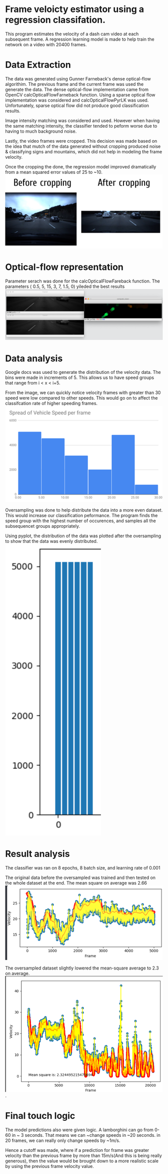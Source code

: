 # Frame veloicty estimator using a regression classifation.

This program estimates the velocity of a dash cam video at each subsequent frame.
A regression learning model is made to help train the network on a video with 20400 frames.

# Data Extraction
The data was generated using Gunner Farneback's dense optical-flow algorithim. The previous frame and the current frame was used the generate the data. The dense optical-flow implementation came from OpenCV calcOpticalFlowFarneback function.
Using a sparse optical flow implementation was considered and calcOpticalFlowPyrLK was used. Unfortunately, sparse optical flow did not produce good classification results.


Image intensity matching was considered and used. However when having the same matching intensity, the classifier tended to peform worse due to having to much background noise.

Lastly, the video frames were cropped. This decision was made based on the idea that mutch of the data generated without cropping produced noise & classifying signs and mountains, which did not help in modeling the frame velocity.

Once the cropping the done, the regression model improved dramatically from a mean squared error values of 25 to ~10.
![data_distribution](data/cropped.png)


# Optical-flow representation
Parameter serach was done for the calcOpticalFlowFareback function. 
The parameters ( 0.5, 5, 15, 3, 7, 1.5, 0) yileded the best results
![overflow_data](data/overflow_data.png)






# Data analysis
Google docs was used to generate the distribution of the velocity data. 
The bins were made in increments of 5. This allows us to have speed groups that range from i < x < i+5.

From the image, we can quickly notice velocity frames with greater than 30 speed were low compared to other speeds. This would go on to affect
the classifcation rate of higher speeding frames.
![data_distribution](data/data_distribution.png)

Oversampling was done to help distribute the data into a more even dataset. This would increase our classification peformance.
The program finds the speed group with the highest number of occurences, and samples all the subsequencet groups appropriately. 

Using pyplot, the distribution of the data was plotted after the oversampling to show that the data was evenly distributed.
![oversampled_data](data/oversampled_data.png )

# Result analysis
The classifier was ran on 8 epochs, 8 batch size, and learning rate of 0.001

The original data before the oversampled was trained and then tested on the whole dataset at the end. The mean square on average was 2.66
![origina](data/original%20mean%20square.png)


The oversampled dataset slightly lowered the mean-square average to 2.3 on average.
![origina](data/oversampled%20mean%20square.png).


# Final touch logic

The model predictions also were given logic.
A lamborghini can go from 0-60 in ~ 3 seconds. That means we can ~change speeds in ~20 seconds. 
in 20 frames, we can really only change speeds by ~1m/s. 

Hence a cutoff was made, where if a prediction for frame was greater velocity than the previous frame by more than 15m/s(And this is being really generous), then the value would be brought down to a more realistic scale by using the previous frame velocity value.



